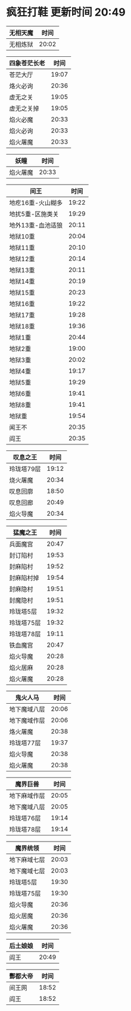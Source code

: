 # 疯狂打鞋 更新时间 20:49

| 无相天魔   | 时间    |
|--------|-------|
| 无相炼狱 | 20:02 |

| 四象苍茫长老   | 时间    |
|--------|-------|
| 苍茫大厅 | 19:07 |
| 烙火必询 | 20:36 |
| 虚无之关 | 19:05 |
| 虚无之关掉 | 19:05 |
| 焰火必魔 | 20:33 |
| 焰火必询 | 20:33 |
| 焰火屠魔 | 20:33 |

| 妖瞳   | 时间    |
|--------|-------|
| 焰火屠魔 | 20:33 |

| 间王   | 时间    |
|--------|-------|
| 地疙16重-火山糊多 | 19:22 |
| 地扰5重-区施类关 | 19:29 |
| 地外13重-血池适狼 | 20:11 |
| 地狱10重 | 20:04 |
| 地狱11重 | 20:10 |
| 地狱12重 | 20:14 |
| 地狱13重 | 20:11 |
| 地狱14重 | 20:19 |
| 地狱15重 | 20:23 |
| 地狱16重 | 19:22 |
| 地狱17重 | 19:28 |
| 地狱18重 | 19:36 |
| 地狱1重 | 20:44 |
| 地狱2重 | 19:00 |
| 地狱3重 | 20:02 |
| 地狱4重 | 19:17 |
| 地狱5重 | 19:29 |
| 地狱6重 | 19:41 |
| 地狱8重 | 19:41 |
| 地狱重 | 19:54 |
| 闻王不 | 20:35 |
| 阎王 | 20:35 |

| 叹息之王   | 时间    |
|--------|-------|
| 玲珑塔79层 | 19:12 |
| 烧火屠魔 | 20:34 |
| 叹息回廓 | 18:50 |
| 叹息回廊 | 20:49 |
| 焰火导魔 | 20:34 |

| 猛魔之王   | 时间    |
|--------|-------|
| 兵面魔宫 | 20:47 |
| 封订陷村 | 19:53 |
| 封麻陷村 | 19:52 |
| 封麻陷村掉 | 19:54 |
| 封麻隐村 | 19:51 |
| 封魔隐村 | 19:51 |
| 玲珑塔5层 | 19:32 |
| 玲珑塔75层 | 19:32 |
| 玲珑塔78层 | 19:11 |
| 铁血魔宫 | 20:47 |
| 焰火导魔 | 20:28 |
| 焰火居麻 | 20:28 |
| 焰火屠魔 | 20:28 |

| 鬼火人马   | 时间    |
|--------|-------|
| 地下魔域八层 | 20:06 |
| 地下魔域作层 | 20:06 |
| 烙火屠魔 | 20:38 |
| 玲珑塔77层 | 19:37 |
| 焰火导魔 | 20:38 |
| 焰火屠魔 | 20:38 |

| 魔界巨兽   | 时间    |
|--------|-------|
| 地下麻域作层 | 20:05 |
| 地下魔域八层 | 20:05 |
| 玲珑塔76层 | 19:14 |
| 玲珑塔78层 | 19:14 |

| 魔界统领   | 时间    |
|--------|-------|
| 地下麻域七层 | 20:03 |
| 地下魔域七层 | 20:03 |
| 玲珑塔5层 | 19:30 |
| 玲珑塔75层 | 19:30 |
| 焰火导魔 | 20:36 |
| 焰火居魔 | 20:36 |
| 焰火屠魔 | 20:36 |

| 后土娘娘   | 时间    |
|--------|-------|
| 阎王 | 20:49 |

| 酆都大帝   | 时间    |
|--------|-------|
| 间王网 | 18:52 |
| 阎王 | 18:52 |
